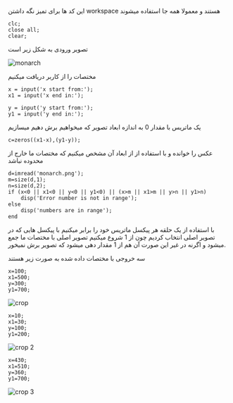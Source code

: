 این کد ها برای تمیز نگه داشتن workspace هستند و معمولا همه جا استفاده میشوند
```
clc;
close all;
clear;
```

تصویر ورودی به شکل زیر است

![monarch](https://user-images.githubusercontent.com/94211519/163608488-4090e18f-2c65-4a94-a2de-6acad43ba90e.png)

مختصات را از کاربر دریافت میکنیم
```
x = input('x start from:');
x1 = input('x end in:');

y = input('y start from:');
y1 = input('y end in:');
```
یک ماتریس با مقدار 0 به اندازه ابعاد تصویر که میخواهیم برش دهیم میسازیم

```
c=zeros((x1-x),(y1-y));
```

عکس را خوانده و با استفاده از از ابعاد آن مشخص میکنیم که مختصات ما خارج از محدوده نباشد

```
d=imread('monarch.png');
m=size(d,1);
n=size(d,2);
if (x<0 || x1<0 || y<0 || y1<0) || (x>m || x1>m || y>n || y1>n)
    disp('Error number is not in range');
else
    disp('numbers are in range');
end
```

با استفاده از یک حلقه هر پیکسل ماتریس خود را برابر میکنیم با پیکسل هایی که در تصویر اصلی انتخاب کردیم چون از 1 شروع میکنیم تصویر اصلی با مختصات ما جمع میشود و اگرنه در غیر این صورت آن هم از 1 مقدار دهی میشود که تصویر برش نمیخور.

سه خروجی با مختصات داده شده به صورت زیر هستند





```
x=100;
x1=500;
y=300;
y1=700;

```
![crop](https://user-images.githubusercontent.com/94211519/169622273-edd60aca-67a2-44cb-833a-75fd9e196df3.jpg)

```
x=10;
x1=30;
y=100;
y1=200;
```

![crop 2](https://user-images.githubusercontent.com/94211519/169622267-a319ba7b-fbae-41cf-822f-7e49dd08a6e6.jpg)

```
x=430;
x1=510;
y=360;
y1=700;
```
![crop 3](https://user-images.githubusercontent.com/94211519/169622270-9018515d-32e2-4fdb-a2b7-930ff96b95ad.jpg)
